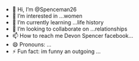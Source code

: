 - 👋 Hi, I’m @Spenceman26
- 👀 I’m interested in ...women 
- 🌱 I’m currently learning ...life history 
- 💞️ I’m looking to collaborate on ...relationships 
- 📫 How to reach me Devon Spencer facebook...
- 😄 Pronouns: ...
- ⚡ Fun fact: im funny an outgoing ...

<!---
Spenceman26/Spenceman26 is a ✨ special ✨ repository because its `README.md` (this file) appears on your GitHub profile.
You can click the Preview link to take a look at your changes.
--->
